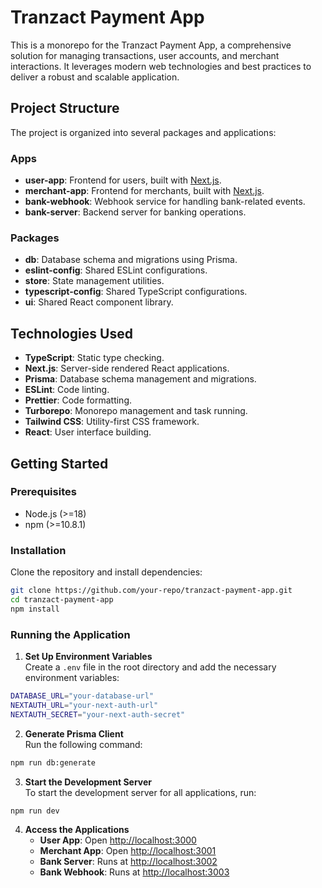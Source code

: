 # Tranzact Payment App

This is a monorepo for the Tranzact Payment App, a comprehensive solution for managing transactions, user accounts, and merchant interactions. It leverages modern web technologies and best practices to deliver a robust and scalable application.

## Project Structure

The project is organized into several packages and applications:

### Apps

- **user-app**: Frontend for users, built with [Next.js](https://nextjs.org).
- **merchant-app**: Frontend for merchants, built with [Next.js](https://nextjs.org).
- **bank-webhook**: Webhook service for handling bank-related events.
- **bank-server**: Backend server for banking operations.

### Packages

- **db**: Database schema and migrations using Prisma.
- **eslint-config**: Shared ESLint configurations.
- **store**: State management utilities.
- **typescript-config**: Shared TypeScript configurations.
- **ui**: Shared React component library.

## Technologies Used

- **TypeScript**: Static type checking.
- **Next.js**: Server-side rendered React applications.
- **Prisma**: Database schema management and migrations.
- **ESLint**: Code linting.
- **Prettier**: Code formatting.
- **Turborepo**: Monorepo management and task running.
- **Tailwind CSS**: Utility-first CSS framework.
- **React**: User interface building.

## Getting Started

### Prerequisites

- Node.js (>=18)
- npm (>=10.8.1)

### Installation

Clone the repository and install dependencies:

```sh
git clone https://github.com/your-repo/tranzact-payment-app.git
cd tranzact-payment-app
npm install
```

### Running the Application

1. **Set Up Environment Variables**  
   Create a `.env` file in the root directory and add the necessary environment variables:

```sh
DATABASE_URL="your-database-url"
NEXTAUTH_URL="your-next-auth-url"
NEXTAUTH_SECRET="your-next-auth-secret"
```

2. **Generate Prisma Client**  
   Run the following command:

```sh
npm run db:generate
```

3. **Start the Development Server**  
   To start the development server for all applications, run:

```sh
npm run dev
```

4. **Access the Applications**  
   - **User App**: Open [http://localhost:3000](http://localhost:3000)
   - **Merchant App**: Open [http://localhost:3001](http://localhost:3001)
   - **Bank Server**: Runs at [http://localhost:3002](http://localhost:3002)
   - **Bank Webhook**: Runs at [http://localhost:3003](http://localhost:3003)
